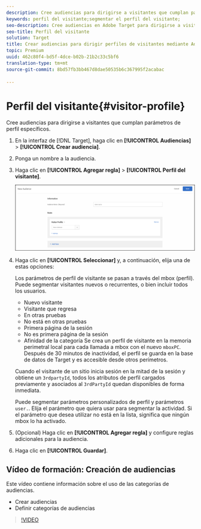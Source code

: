 ```yaml
---
description: Cree audiencias para dirigirse a visitantes que cumplan parámetros de perfil específicos.
keywords: perfil del visitante;segmentar el perfil del visitante;
seo-description: Cree audiencias en Adobe Target para dirigirse a visitantes que cumplan parámetros de perfil específicos.
seo-title: Perfil del visitante
solution: Target
title: Crear audiencias para dirigir perfiles de visitantes mediante Adobe Target
topic: Premium
uuid: 462c80f4-bd5f-4dce-b02b-21b2c33c5bf6
translation-type: tm+mt
source-git-commit: 8bd57fb3bb467d8dae50535b6c367995f2acabac

---
```



# Perfil del visitante{#visitor-profile}

Cree audiencias para dirigirse a visitantes que cumplan parámetros de perfil específicos.

1. En la interfaz de [!DNL Target], haga clic en **[!UICONTROL Audiencias]** &gt; **[!UICONTROL Crear audiencia]**.
1. Ponga un nombre a la audiencia.
1. Haga clic en **[!UICONTROL Agregar regla]** &gt; **[!UICONTROL Perfil del visitante]**.

   ![](assets/target_visitor_profile.png)

1. Haga clic en **[!UICONTROL Seleccionar]** y, a continuación, elija una de estas opciones:

   Los parámetros de perfil de visitante se pasan a través del mbox (perfil). Puede segmentar visitantes nuevos o recurrentes, o bien incluir todos los usuarios.

   * Nuevo visitante
   * Visitante que regresa
   * En otras pruebas
   * No está en otras pruebas
   * Primera página de la sesión
   * No es primera página de la sesión
   * Afinidad de la categoría
   Se crea un perfil de visitante en la memoria perimetral local para cada llamada a mbox con el nuevo `mboxPC`. Después de 30 minutos de inactividad, el perfil se guarda en la base de datos de Target y es accesible desde otros perímetros.

   Cuando el visitante de un sitio inicia sesión en la mitad de la sesión y obtiene un `3rdpartyId`, todos los atributos de perfil cargados previamente y asociados al `3rdPartyId` quedan disponibles de forma inmediata.

   Puede segmentar parámetros personalizados de perfil y parámetros `user.`. Elija el parámetro que quiera usar para segmentar la actividad. Si el parámetro que desea utilizar no está en la lista, significa que ningún mbox lo ha activado.

1. (Opcional) Haga clic en **[!UICONTROL Agregar regla]** y configure reglas adicionales para la audiencia.
1. Haga clic en **[!UICONTROL Guardar]**.

## Vídeo de formación: Creación de audiencias

Este vídeo contiene información sobre el uso de las categorías de audiencias.

* Crear audiencias
* Definir categorías de audiencias

>[!VIDEO](https://video.tv.adobe.com/v/17392?captions=spa)

